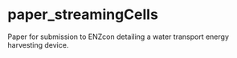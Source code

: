 paper_streamingCells
====================

Paper for submission to ENZcon detailing a water transport energy harvesting device.
